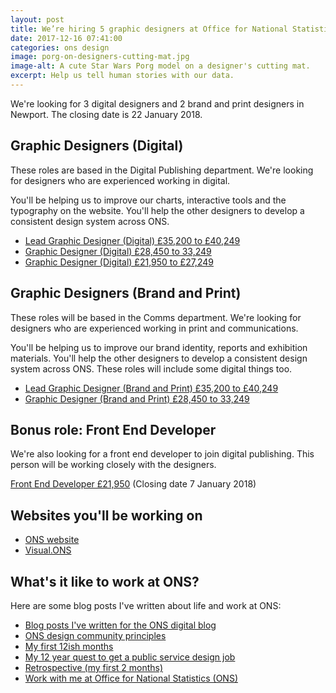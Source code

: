 ```yaml
---
layout: post  
title: We’re hiring 5 graphic designers at Office for National Statistics (ONS)
date: 2017-12-16 07:41:00  
categories: ons design
image: porg-on-designers-cutting-mat.jpg
image-alt: A cute Star Wars Porg model on a designer's cutting mat.
excerpt: Help us tell human stories with our data.
---
```


We're looking for 3 digital designers and 2 brand and print designers in Newport. The closing date is 22 January 2018.

## Graphic Designers (Digital)

These roles are based in the Digital Publishing department. We're looking for designers who are experienced working in digital.

You'll be helping us to improve our charts, interactive tools and the typography on the website. You'll help the other designers to develop a consistent design system across ONS.

- [Lead Graphic Designer (Digital) £35,200 to £40,249](https://www.civilservicejobs.service.gov.uk/csr/jobs.cgi?jcode=1563104)
- [Graphic Designer (Digital) £28,450 to 33,249](https://www.civilservicejobs.service.gov.uk/csr/jobs.cgi?jcode=1563087)
- [Graphic Designer (Digital) £21,950 to £27,249](https://www.civilservicejobs.service.gov.uk/csr/jobs.cgi?jcode=1563101)

## Graphic Designers (Brand and Print)

These roles will be based in the Comms department. We're looking for designers who are experienced working in print and communications.

You'll be helping us to improve our brand identity, reports and exhibition materials. You'll help the other designers to develop a consistent design system across ONS. These roles will include some digital things too.

- [Lead Graphic Designer (Brand and Print) £35,200 to £40,249](https://www.civilservicejobs.service.gov.uk/csr/jobs.cgi?jcode=1563120 )
- [Graphic Designer (Brand and Print) £28,450 to 33,249](https://www.civilservicejobs.service.gov.uk/csr/jobs.cgi?jcode=1563118)

## Bonus role: Front End Developer

We're also looking for a front end developer to join digital publishing. This person will be working closely with the designers.

[Front End Developer £21,950](https://www.civilservicejobs.service.gov.uk/csr/jobs.cgi?jcode=1564122) (Closing date 7 January 2018)

## Websites you'll be working on
- [ONS website](http://www.ons.gov.uk/)
- [Visual.ONS](https://visual.ons.gov.uk/)

## What's it like to work at ONS?

Here are some blog posts I've written about life and work at ONS:

- [Blog posts I've written for the ONS digital blog](https://digitalblog.ons.gov.uk/author/benjy/)
- [ONS design community principles](https://github.com/ONSdigital/design/blob/master/principles.md)
- [My first 12ish months](http://www.benjystanton.co.uk/blog/my-first-12ish-months/)
- [My 12 year quest to get a public service design job](http://www.benjystanton.co.uk/blog/my-12-year-quest/)
- [Retrospective (my first 2 months)](http://www.benjystanton.co.uk/blog/retrospective-my-first-2-months/)
- [Work with me at Office for National Statistics (ONS)](http://www.benjystanton.co.uk/blog/work-with-me-at-office-for-national-statistics-ons/)
